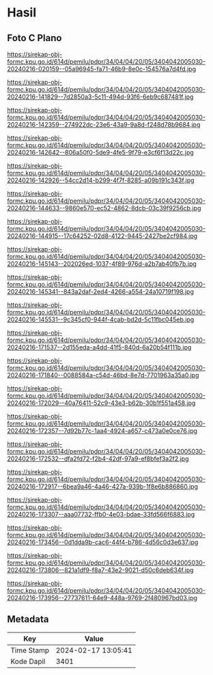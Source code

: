 # Hasil

## Foto C Plano

https://sirekap-obj-formc.kpu.go.id/614d/pemilu/pdpr/34/04/04/20/05/3404042005030-20240216-020159--05a96945-fa71-46b9-8e0c-154576a7d4fd.jpg

https://sirekap-obj-formc.kpu.go.id/614d/pemilu/pdpr/34/04/04/20/05/3404042005030-20240216-141829--7d2850a3-5c11-494d-93f6-6eb9c687481f.jpg

https://sirekap-obj-formc.kpu.go.id/614d/pemilu/pdpr/34/04/04/20/05/3404042005030-20240216-142359--274922dc-23e6-43a9-9a8d-f248d78b9684.jpg

https://sirekap-obj-formc.kpu.go.id/614d/pemilu/pdpr/34/04/04/20/05/3404042005030-20240216-142642--806a50f0-5de9-4fe5-9f79-e3cf6f13d22c.jpg

https://sirekap-obj-formc.kpu.go.id/614d/pemilu/pdpr/34/04/04/20/05/3404042005030-20240216-142926--54cc2d14-b299-4f7f-8285-a09b191c343f.jpg

https://sirekap-obj-formc.kpu.go.id/614d/pemilu/pdpr/34/04/04/20/05/3404042005030-20240216-144633--9860e570-ec52-4862-8dcb-03c39f9256cb.jpg

https://sirekap-obj-formc.kpu.go.id/614d/pemilu/pdpr/34/04/04/20/05/3404042005030-20240216-144915--17c64252-02d8-4122-9445-2427be2cf984.jpg

https://sirekap-obj-formc.kpu.go.id/614d/pemilu/pdpr/34/04/04/20/05/3404042005030-20240216-145143--202026ed-1037-4f89-976d-a2b7ab40fb7b.jpg

https://sirekap-obj-formc.kpu.go.id/614d/pemilu/pdpr/34/04/04/20/05/3404042005030-20240216-145341--843a2daf-2ed4-4266-a554-24a10719f198.jpg

https://sirekap-obj-formc.kpu.go.id/614d/pemilu/pdpr/34/04/04/20/05/3404042005030-20240216-145531--9c345cf0-944f-4cab-bd2d-5c11fbc045eb.jpg

https://sirekap-obj-formc.kpu.go.id/614d/pemilu/pdpr/34/04/04/20/05/3404042005030-20240216-171537--2d155eda-a4dd-41f5-840d-6a20b54f111b.jpg

https://sirekap-obj-formc.kpu.go.id/614d/pemilu/pdpr/34/04/04/20/05/3404042005030-20240216-171840--0088584a-c54d-46bd-8e7d-7701963a35a0.jpg

https://sirekap-obj-formc.kpu.go.id/614d/pemilu/pdpr/34/04/04/20/05/3404042005030-20240216-172029--40a76411-52c9-43e3-b62b-30b1f551a458.jpg

https://sirekap-obj-formc.kpu.go.id/614d/pemilu/pdpr/34/04/04/20/05/3404042005030-20240216-172357--7d92b77c-1aa4-4924-a657-c473a0e0ce76.jpg

https://sirekap-obj-formc.kpu.go.id/614d/pemilu/pdpr/34/04/04/20/05/3404042005030-20240216-172532--dfa2fd72-f2b4-42df-97a9-ef8bfef3a2f2.jpg

https://sirekap-obj-formc.kpu.go.id/614d/pemilu/pdpr/34/04/04/20/05/3404042005030-20240216-172917--6bea9a46-4a46-427a-939b-1f8e6b886860.jpg

https://sirekap-obj-formc.kpu.go.id/614d/pemilu/pdpr/34/04/04/20/05/3404042005030-20240216-173307--aaa07732-ffb0-4e03-bdae-33fd566f6883.jpg

https://sirekap-obj-formc.kpu.go.id/614d/pemilu/pdpr/34/04/04/20/05/3404042005030-20240216-173456--0d1dda9b-cac6-44f4-b786-4d56c0d3e637.jpg

https://sirekap-obj-formc.kpu.go.id/614d/pemilu/pdpr/34/04/04/20/05/3404042005030-20240216-173806--821a1df9-f8a7-43e2-9021-d50c6deb634f.jpg

https://sirekap-obj-formc.kpu.go.id/614d/pemilu/pdpr/34/04/04/20/05/3404042005030-20240216-173956--27737611-64e9-448a-9769-2f480967bd03.jpg


## Metadata

| Key        | Value               |
| ---------- | ------------------- |
| Time Stamp | 2024-02-17 13:05:41 |
| Kode Dapil | 3401                |



